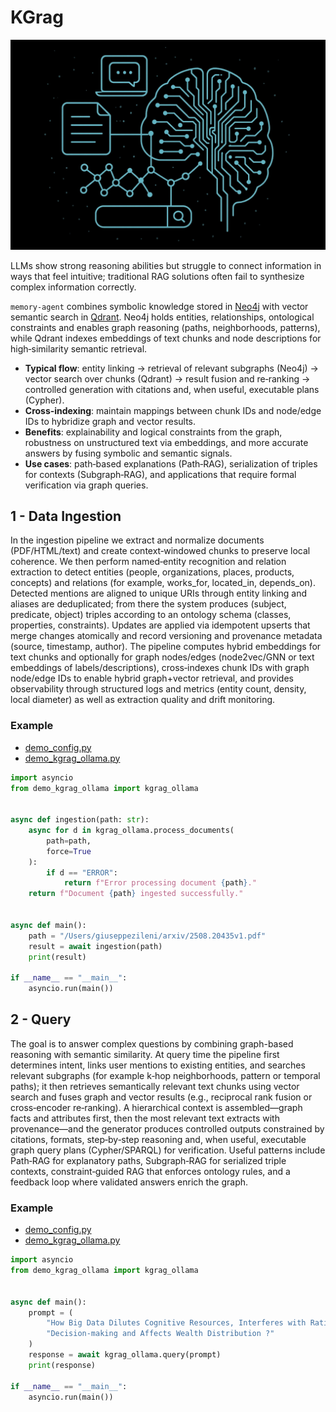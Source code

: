# KGrag

![kgrag](./kgrag.jpeg)

LLMs show strong reasoning abilities but struggle to connect information in ways that feel intuitive; traditional RAG solutions often fail to synthesize complex information correctly.

`memory-agent` combines symbolic knowledge stored in [Neo4j](https://neo4j.com/) with vector semantic search in [Qdrant](https://qdrant.tech/). Neo4j holds entities, relationships, ontological constraints and enables graph reasoning (paths, neighborhoods, patterns), while Qdrant indexes embeddings of text chunks and node descriptions for high‑similarity semantic retrieval.

- **Typical flow**: entity linking → retrieval of relevant subgraphs (Neo4j) → vector search over chunks (Qdrant) → result fusion and re‑ranking → controlled generation with citations and, when useful, executable plans (Cypher).
- **Cross‑indexing**: maintain mappings between chunk IDs and node/edge IDs to hybridize graph and vector results.
- **Benefits**: explainability and logical constraints from the graph, robustness on unstructured text via embeddings, and more accurate answers by fusing symbolic and semantic signals.
- **Use cases**: path‑based explanations (Path‑RAG), serialization of triples for contexts (Subgraph‑RAG), and applications that require formal verification via graph queries.

## 1 - Data Ingestion

In the ingestion pipeline we extract and normalize documents (PDF/HTML/text) and create context‑windowed chunks to preserve local coherence. We then perform named‑entity recognition and relation extraction to detect entities (people, organizations, places, products, concepts) and relations (for example, works_for, located_in, depends_on). Detected mentions are aligned to unique URIs through entity linking and aliases are deduplicated; from there the system produces (subject, predicate, object) triples according to an ontology schema (classes, properties, constraints). Updates are applied via idempotent upserts that merge changes atomically and record versioning and provenance metadata (source, timestamp, author). The pipeline computes hybrid embeddings for text chunks and optionally for graph nodes/edges (node2vec/GNN or text embeddings of labels/descriptions), cross‑indexes chunk IDs with graph node/edge IDs to enable hybrid graph+vector retrieval, and provides observability through structured logs and metrics (entity count, density, local diameter) as well as extraction quality and drift monitoring.

### Example

- [demo_config.py](../../demo_config.py)
- [demo_kgrag_ollama.py](../../demo_kgrag_ollama.py)

```python
import asyncio
from demo_kgrag_ollama import kgrag_ollama


async def ingestion(path: str):
    async for d in kgrag_ollama.process_documents(
        path=path,
        force=True
    ):
        if d == "ERROR":
            return f"Error processing document {path}."
    return f"Document {path} ingested successfully."


async def main():
    path = "/Users/giuseppezileni/arxiv/2508.20435v1.pdf"
    result = await ingestion(path)
    print(result)

if __name__ == "__main__":
    asyncio.run(main())

```

## 2 - Query

The goal is to answer complex questions by combining graph-based reasoning with semantic similarity. At query time the pipeline first determines intent, links user mentions to existing entities, and searches relevant subgraphs (for example k‑hop neighborhoods, pattern or temporal paths); it then retrieves semantically relevant text chunks using vector search and fuses graph and vector results (e.g., reciprocal rank fusion or cross‑encoder re‑ranking). A hierarchical context is assembled—graph facts and attributes first, then the most relevant text extracts with provenance—and the generator produces controlled outputs constrained by citations, formats, step‑by‑step reasoning and, when useful, executable graph query plans (Cypher/SPARQL) for verification. Useful patterns include Path‑RAG for explanatory paths, Subgraph‑RAG for serialized triple contexts, constraint‑guided RAG that enforces ontology rules, and a feedback loop where validated answers enrich the graph.

### Example

- [demo_config.py](../../demo_config.py)
- [demo_kgrag_ollama.py](../../demo_kgrag_ollama.py)

```python
import asyncio
from demo_kgrag_ollama import kgrag_ollama


async def main():
    prompt = (
        "How Big Data Dilutes Cognitive Resources, Interferes with Rational "
        "Decision-making and Affects Wealth Distribution ?"
    )
    response = await kgrag_ollama.query(prompt)
    print(response)

if __name__ == "__main__":
    asyncio.run(main())
```
